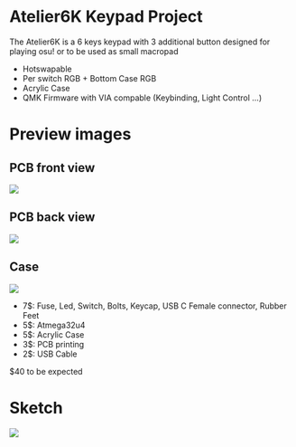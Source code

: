 ﻿# Atelier6K Keypad Project
The Atelier6K is a 6 keys keypad with 3 additional button designed for playing osu! or to be used as small macropad
+ Hotswapable
+ Per switch RGB + Bottom Case RGB
+ Acrylic Case
+ QMK Firmware with VIA compable (Keybinding, Light Control ...)

# Preview images

## PCB front view

<img src="https://cdn.discordapp.com/attachments/814127567699181609/982276721074118706/unknown.png">


## PCB back view

<img src="https://cdn.discordapp.com/attachments/814127567699181609/982276748978831400/unknown.png">

## Case

<img src="https://cdn.discordapp.com/attachments/814127567699181609/982274844605444166/unknown.png">

+ 7$: Fuse, Led, Switch, Bolts, Keycap, USB C Female connector, Rubber Feet
+ 5$: Atmega32u4
+ 5$: Acrylic Case
+ 3$: PCB printing
+ 2$: USB Cable

$40 to be expected

# Sketch

<img src="https://cdn.discordapp.com/attachments/814127567699181609/980171661036879872/unknown.png">
